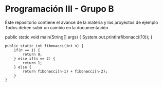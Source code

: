 # Programación III - Grupo B
Este repositorio contiene el avance de la materia y los  proyectos de ejemplo
Todos deben subir un cambio en la documentación

public static void main(String[] args) {
        System.out.println(fibonacci(10));
    }

    public static int fibonacci(int n) {
        if(n == 1) {
            return 0;
        } else if(n == 2) {
            return 1;
        } else {
            return fibonacci(n-1) + fibonacci(n-2);
        }
    }